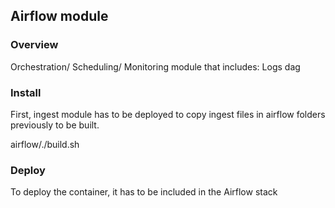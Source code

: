 ## Airflow module

### Overview

Orchestration/ Scheduling/ Monitoring module that includes:
Logs dag

### Install

First, ingest module has to be deployed to copy ingest files in airflow folders previously to be built.

airflow/./build.sh


### Deploy

To deploy the container, it has to be included in the Airflow stack
